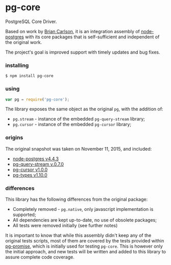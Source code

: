 # pg-core

PostgreSQL Core Driver.

Based on work by [Brian Carlson](https://github.com/brianc), it is an integration
assembly of [node-postgres](https://github.com/brianc/node-postgres) with its core packages
that is self-sufficient and independent of the original work. 

The project's goal is improved support with timely updates and bug fixes.

### installing

```
$ npm install pg-core
```

### using

```javascript
var pg = require('pg-core');
```

The library exposes the same object as the original `pg`, with the addition of:
* `pg.stream` - instance of the embedded `pg-query-stream` library;
* `pg.cursor` - instance of the embedded `pg-cursor` library;

### origins

The original snapshot was taken on November 11, 2015, and included:

* [node-postgres v4.4.3](https://github.com/brianc/node-postgres/tree/v4.4.3)
* [pg-query-stream v.0.7.0](https://github.com/brianc/node-pg-query-stream/tree/v0.7.0)
* [pg-cursor v1.0.0](https://github.com/brianc/node-pg-cursor/tree/v1.0.0)
* [pg-types v1.10.0](https://github.com/brianc/node-pg-types/tree/v1.10.0)

### differences

This library has the following differences from the original package:

* Completely removed - `pg.native`, only javascript implementation is supported;
* All dependencies are kept up-to-date, no use of obsolete packages;
* All tests were removed initially (see further notes)

It is important to know that while this assembly didn't keep any of the original
tests scripts, most of them are covered by the tests provided within [pg-promise](https://github.com/vitaly-t/pg-promise),
which is initially used for testing `pg-core`. This is however only the initial approach,
and new tests will be written and added to this library to assure complete code coverage.
